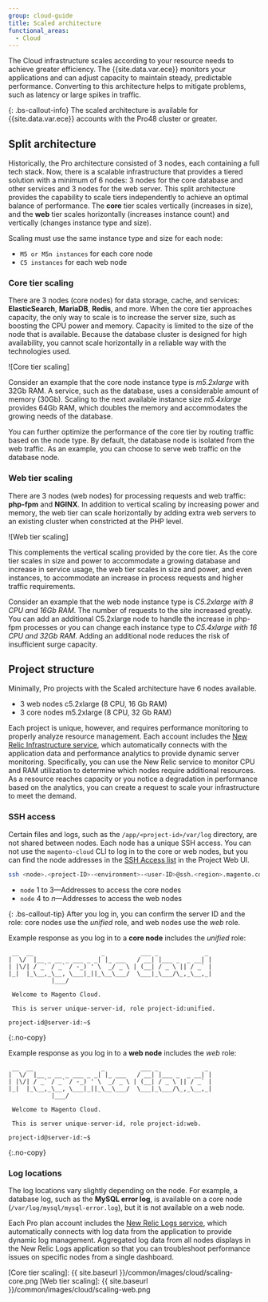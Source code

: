 ```yaml
---
group: cloud-guide
title: Scaled architecture
functional_areas:
  - Cloud
---
```


The Cloud infrastructure scales according to your resource needs to achieve greater efficiency. The {{site.data.var.ece}} monitors your applications and can adjust capacity to maintain steady, predictable performance. Converting to this architecture helps to mitigate problems, such as latency or large spikes in traffic.

{: .bs-callout-info}
The scaled architecture is available for {{site.data.var.ece}} accounts with the Pro48 cluster or greater.

## Split architecture

Historically, the Pro architecture consisted of 3 nodes, each containing a full tech stack. Now, there is a scalable infrastructure that provides a tiered solution with a minimum of 6 nodes: 3 nodes for the core database and other services and 3 nodes for the web server. This split architecture provides the capability to scale tiers independently to achieve an optimal balance of performance. The **core** tier scales vertically (increases in size), and the **web** tier scales horizontally (increases instance count) and vertically (changes instance type and size).

Scaling must use the same instance type and size for each node:

-  `M5 or M5n instances` for each core node
-  `C5 instances` for each web node

### Core tier scaling

There are 3 nodes (core nodes) for data storage, cache, and services: **ElasticSearch**, **MariaDB**, **Redis**, and more. When the core tier approaches capacity, the only way to scale is to increase the server size, such as boosting the CPU power and memory. Capacity is limited to the size of the node that is available. Because the database cluster is designed for high availability, you cannot scale horizontally in a reliable way with the technologies used.

![Core tier scaling]

Consider an example that the core node instance type is _m5.2xlarge_ with 32Gb RAM. A service, such as the database, uses a considerable amount of memory (30Gb). Scaling to the next available instance size _m5.4xlarge_ provides 64Gb RAM, which doubles the memory and accommodates the growing needs of the database.

You can further optimize the performance of the core tier by routing traffic based on the node type. By default, the database node is isolated from the web traffic. As an example, you can choose to serve web traffic on the database node.

### Web tier scaling

There are 3 nodes (web nodes) for processing requests and web traffic: **php-fpm** and **NGINX**. In addition to vertical scaling by increasing power and memory, the web tier can scale horizontally by adding extra web servers to an existing cluster when constricted at the PHP level.

![Web tier scaling]

This complements the vertical scaling provided by the core tier. As the core tier scales in size and power to accommodate a growing database and increase in service usage, the web tier scales in size and power, and even instances, to accommodate an increase in process requests and higher traffic requirements.

Consider an example that the web node instance type is _C5.2xlarge with 8 CPU and 16Gb RAM_. The number of requests to the site increased greatly. You can add an additional C5.2xlarge node to handle the increase in php-fpm processes or you can change each instance type to _C5.4xlarge with 16 CPU and 32Gb RAM_. Adding an additional node reduces the risk of insufficient surge capacity.

## Project structure

Minimally, Pro projects with the Scaled architecture have 6 nodes available.

-  3 web nodes c5.2xlarge (8 CPU, 16 Gb RAM)
-  3 core nodes m5.2xlarge (8 CPU, 32 Gb RAM)

Each project is unique, however, and requires performance monitoring to properly analyze resource management. Each account includes the [New Relic Infrastructure service][nri], which automatically connects with the application data and performance analytics to provide dynamic server monitoring. Specifically, you can use the New Relic service to monitor CPU and RAM utilization to determine which nodes require additional resources. As a resource reaches capacity or you notice a degradation in performance based on the analytics, you can create a request to scale your infrastructure to meet the demand.

### SSH access

Certain files and logs, such as the `/app/<project-id>/var/log` directory, are not shared between nodes. Each node has a unique SSH access. You can not use the `magento-cloud` CLI to log in to the core or web nodes, but you can find the node addresses in the [SSH Access list] in the Project Web UI.

```bash
ssh <node>.<project-ID>-<environment>-<user-ID>@ssh.<region>.magento.com
```

-  `node` 1 to 3—Addresses to access the core nodes
-  `node` 4 to _n_—Addresses to access the web nodes

{: .bs-callout-tip}
After you log in, you can confirm the server ID and the role: core nodes use the _unified_ role, and web nodes use the _web_ role.

Example response as you log in to a **core node** includes the _unified_ role:

```terminal
 __  __                   _          ___ _             _
|  \/  |__ _ __ _ ___ _ _| |_ ___   / __| |___ _  _ __| |
| |\/| / _` / _` / -_) ' \  _/ _ \ | (__| / _ \ || / _` |
|_|  |_\__,_\__, \___|_||_\__\___/  \___|_\___/\_,_\__,_|
            |___/

 Welcome to Magento Cloud.

 This is server unique-server-id, role project-id:unified.

project-id@server-id:~$
```
{:.no-copy}

Example response as you log in to a **web node** includes the _web_ role:

```terminal
 __  __                   _          ___ _             _
|  \/  |__ _ __ _ ___ _ _| |_ ___   / __| |___ _  _ __| |
| |\/| / _` / _` / -_) ' \  _/ _ \ | (__| / _ \ || / _` |
|_|  |_\__,_\__, \___|_||_\__\___/  \___|_\___/\_,_\__,_|
            |___/

 Welcome to Magento Cloud.

 This is server unique-server-id, role project-id:web.

project-id@server-id:~$
```
{:.no-copy}

### Log locations

The log locations vary slightly depending on the node. For example, a database log, such as the **MySQL error log**, is available on a core node (`/var/log/mysql/mysql-error.log`), but it is not available on a web node.

Each Pro plan account includes the [New Relic Logs service][nri], which automatically connects with log data from the application to provide dynamic log management. Aggregated log data from all nodes displays in the New Relic Logs application so that you can troubleshoot performance issues on specific nodes from a single dashboard.

<!-- Link definitions -->
[Core tier scaling]: {{ site.baseurl }}/common/images/cloud/scaling-core.png
[Web tier scaling]: {{ site.baseurl }}/common/images/cloud/scaling-web.png

[SSH access list]: {{page.baseurl}}/cloud/env/environments-ssh.html#web-interface
[nri]: {{page.baseurl}}/cloud/project/new-relic.html
